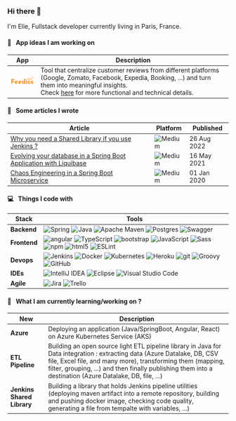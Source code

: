 ### Hi there 👋

I'm Elie, Fullstack developer currently living in Paris, France.

#### :briefcase: &nbsp; App ideas I am working on
| App | Description |
|-----|-------------|
| <img alt="Feedics" src="/feedics/feedics.svg" width="100" /> | Tool that centralize customer reviews from different platforms (Google, Zomato, Facebook, Expedia, Booking, ...) and turn them into meaningful insights. <br/> Check [here](/feedics/README.md) for more functional and technical details. | 

#### :page_facing_up: &nbsp; Some articles I wrote
| Article | Platform | Published |
|---------|----------|-----------|
| [Why you need a Shared Library if you use Jenkins ?](https://eliedhr.medium.com/why-you-need-a-shared-library-if-you-use-jenkins-fee652869eca) | ![Medium](https://img.shields.io/badge/Medium-%23000000.svg?style=flat-square&logo=Medium&logoColor=white) | 26 Aug 2022 |
| [Evolving your database in a Spring Boot Application with Liquibase](https://eliedhr.medium.com/evolving-your-database-in-a-spring-boot-application-with-liquibase-709aad8336c8) | ![Medium](https://img.shields.io/badge/Medium-%23000000.svg?style=flat-square&logo=Medium&logoColor=white) | 16 May 2021 |
| [Chaos Engineering in a Spring Boot Microservice](https://eliedhr.medium.com/chaos-engineering-in-a-spring-boot-microservice-8a17ad536ecf) | ![Medium](https://img.shields.io/badge/Medium-%23000000.svg?style=flat-square&logo=Medium&logoColor=white) | 01 Jan 2020 |

#### :computer: &nbsp; Things I code with
| Stack | Tools |
|-------|-------|
| **Backend** | <img alt="Spring" src="https://img.shields.io/badge/Spring-%236DB33F.svg?style=flat-square&logo=spring&logoColor=white" /> <img alt="Java" src="https://img.shields.io/badge/Java-%23ED8B00.svg?style=flat-square&logo=java&logoColor=white" /> <img alt="Apache Maven" src="https://img.shields.io/badge/Apache%20Maven-C71A36?style=flat-square&logo=Apache%20Maven&logoColor=white" /> <img alt="Postgres" src="https://img.shields.io/badge/Postgres-%23316192.svg?style=flat-square&logo=postgresql&logoColor=white" /> <img alt="Swagger" src="https://img.shields.io/badge/-Swagger-%23Clojure?style=flat-square&logo=swagger&logoColor=white" /> |
| **Frontend** | <img alt="angular" src="https://img.shields.io/badge/-Angular-DD0031?style=flat-square&logo=angular&logoColor=white" /> <img alt="TypeScript" src="https://img.shields.io/badge/-TypeScript-007ACC?style=flat-square&logo=typescript&logoColor=white" /> <img alt="bootstrap" src="https://img.shields.io/badge/Bootstrap-563D7C?style=flat-square&logo=bootstrap&logoColor=white" /> <img alt="JavaScript" src="https://img.shields.io/badge/JavaScript-F7DF1E?style=flat-square&logo=JavaScript&logoColor=white" /> <img alt="Sass" src="https://img.shields.io/badge/-Sass-CC6699?style=flat-square&logo=sass&logoColor=white" />  <img alt="npm" src="https://img.shields.io/badge/-NPM-CB3837?style=flat-square&logo=npm&logoColor=white" /> <img alt="html5" src="https://img.shields.io/badge/-HTML5-E34F26?style=flat-square&logo=html5&logoColor=white" /> <img alt="ESLint" src="https://img.shields.io/badge/ESLint-4B3263?style=flat-square&logo=eslint&logoColor=white" /> |
| **Devops** | <img alt="Jenkins" src="https://img.shields.io/badge/Jenkins-%232C5263.svg?style=flat-square&logo=Jenkins&logoColor=white" />  <img alt="Docker" src="https://img.shields.io/badge/-Docker-46a2f1?style=flat-square&logo=docker&logoColor=white" /> <img alt="Kubernetes" src="https://img.shields.io/badge/Kubernetes-%23326ce5.svg?style=flat-square&logo=kubernetes&logoColor=white" /> <img alt="Heroku" src="https://img.shields.io/badge/-Heroku-430098?style=flat-square&logo=heroku&logoColor=white" /> <img alt="git" src="https://img.shields.io/badge/-Git-F05032?style=flat-square&logo=git&logoColor=white" />   <img alt="Groovy" src="https://img.shields.io/badge/Apache%20Groovy-4298B8.svg?style=flat-square&logo=Apache+Groovy&logoColor=white" /> <img alt="GitHub" src="https://img.shields.io/badge/Github-%23121011.svg?style=flat-square&logo=GitHub&logoColor=white" /> |
| **IDEs** | <img alt="IntelliJ IDEA" src="https://img.shields.io/badge/IntelliJIDEA-000000.svg?style=flat-square&logo=intellij-idea&logoColor=white" /> <img alt="Eclipse" src="https://img.shields.io/badge/Eclipse-FE7A16.svg?style=flat-square&logo=Eclipse&logoColor=white" /> <img alt="Visual Studio Code" src="https://img.shields.io/badge/Visual%20Studio%20Code-0078d7.svg?style=flat-square&logo=visual-studio-code&logoColor=white" /> |
| **Agile** | <img alt="Jira" src="https://img.shields.io/badge/Jira-%230A0FFF.svg?style=flat-square&logo=Jira&logoColor=white" /> <img alt="Trello" src="https://img.shields.io/badge/Trello-%23026AA7.svg?style=flat-square&logo=Trello&logoColor=white" /> |

#### :school_satchel: &nbsp; What I am currently learning/working on ? 
| New | Description |
|-------------------|-------------|
| **Azure** | Deploying an application (Java/SpringBoot, Angular, React) on Azure Kubernetes Service (AKS) |
| **ETL Pipeline** | Building an open source light ETL pipeline library in Java for Data integration : extracting data (Azure Datalake, DB, CSV file, Excel file, and many more), transforming them (mapping, filter, grouping, ...) and then finally publishing them into a destination (Azure Datalake, DB, file, ...) |
| **Jenkins Shared Library** | Building a library that holds Jenkins pipeline utilities (deploying maven artifact into a remote repository, building and pushing docker image, checking code quality, generating a file from tempalte with variables, ...) |
